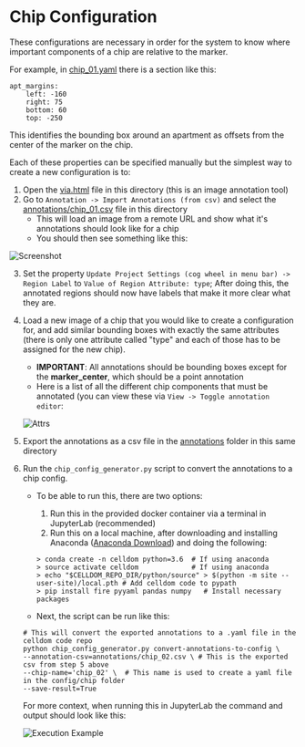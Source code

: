 # Chip Configuration

These configurations are necessary in order for the system to know where important components of a
chip are relative to the marker.

For example, in [chip_01.yaml](https://github.com/hammerlab/celldom/blob/39ab8d8c06dbdec67c9f1c7c19769882452d071e/config/chip/chip_01.yaml) there is a section like this:

```
apt_margins:
    left: -160
    right: 75
    bottom: 60
    top: -250
```

This identifies the bounding box around an apartment as offsets from the center of the marker on the chip.

Each of these properties can be specified manually but the simplest way to create a new configuration is to:

1. Open the [via.html](via.html) file in this directory (this is an image annotation tool)
2. Go to ```Annotation -> Import Annotations (from csv)``` and select the [annotations/chip_01.csv](annotations/chip_01.csv)
 file in this directory
    - This will load an image from a remote URL and show what it's annotations should look like for a chip
    - You should then see something like this:
   
![Screenshot](https://drive.google.com/uc?export=download&id=17xYyCNRA3uKBJK-6xSjUsQuQGmTAA22u)
    
3. Set the property  ```Update Project Settings (cog wheel in menu bar) -> Region Label``` to ```Value of Region
Attribute: type```; After doing this, the annotated regions should now have labels that make it more
clear what they are.
4. Load a new image of a chip that you would like to create a configuration for, and add similar bounding boxes with
exactly the same attributes (there is only one attribute called "type" and each of those has to be assigned for the
new chip).
    - **IMPORTANT**: All annotations should be bounding boxes except for the **marker_center**,
    which should be a point annotation
    - Here is a list of all the different chip components that must be annotated (you can view these via ```View -> Toggle annotation editor```:
    
    ![Attrs](https://drive.google.com/uc?export=download&id=17jGAxCrw9iNX7CXgcD2shBXp1vWkGOqg)
    
5. Export the annotations as a csv file in the [annotations](annotations) folder in this same directory
6. Run the ```chip_config_generator.py``` script to convert the annotations to a chip config.
    - To be able to run this, there are two options:
        1. Run this in the provided docker container via a terminal in JupyterLab (recommended)
        2. Run this on a local machine, after downloading and installing Anaconda
        ([Anaconda Download](https://www.anaconda.com/download/#macos)) and doing the following:

        ```
        > conda create -n celldom python=3.6  # If using anaconda
        > source activate celldom             # If using anaconda
        > echo "$CELLDOM_REPO_DIR/python/source" > $(python -m site --user-site)/local.pth # Add celldom code to pypath
        > pip install fire pyyaml pandas numpy   # Install necessary packages
        ```

    - Next, the script can be run like this:

    ```
    # This will convert the exported annotations to a .yaml file in the celldom code repo
    python chip_config_generator.py convert-annotations-to-config \
    --annotation-csv=annotations/chip_02.csv \ # This is the exported csv from step 5 above
    --chip-name='chip_02' \  # This name is used to create a yaml file in the config/chip folder
    --save-result=True
    ```
    
    For more context, when running this in JupyterLab the command and output should look like this:

    ![Execution Example](https://drive.google.com/uc?export=download&id=1BOk6h20PXVjYtZgPK3aC9x0KfrTCd01p)
